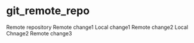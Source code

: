 # git_remote_repo
Remote repository
Remote change1
Local change1
Remote change2
Local Chnage2
Remote change3
